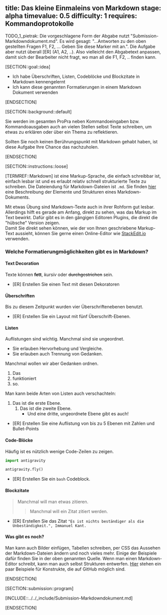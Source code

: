 title: Das kleine Einmaleins von Markdown
stage: alpha
timevalue: 0.5
difficulty: 1
requires: Kommandoprotokolle
---
TODO_1_pietrak:
Die vorgeschlagene Form der Abgabe nutzt "Submission-Markdowndokument.md". Es wird gesagt: "...Antworten zu den oben gestellten Fragen F1, F2, … Geben Sie diese Marker mit an.". Die Aufgabe aber nutzt überall [ER] (A1, A2, ..). Also vielleicht den Abgabetext anpassen, damit sich der Bearbeiter nicht fragt, wo man all die F1, F2, .. finden kann. 

[SECTION::goal::idea]

- Ich habe Überschriften, Listen, Codeblöcke und Blockzitate in Markdown kennengelernt
- Ich kann diese genannten Formatierungen in einem Markdown Dokument verwenden

[ENDSECTION]

[SECTION::background::default]

Sie werden im gesamten ProPra neben Kommandoeingaben bzw. Kommandoausgaben 
auch an vielen Stellen selbst Texte schreiben, um etwas zu erklären 
oder über ein Thema zu reflektieren.

Sollten Sie noch keinen Berührungspunkt mit Markdown gehabt haben, ist diese Aufgabe 
Ihre Chance das nachzuholen.

[ENDSECTION]

[SECTION::instructions::loose]

[TERMREF::Markdown] ist eine Markup-Sprache, die einfach schreibbar ist, einfach lesbar ist und es
erlaubt relativ schnell strukturierte Texte zu schreiben. 
Die Dateiendung für Markdown-Dateien ist `.md`.
Sie finden [hier](https://gist.github.com/pixelspencil/87dfff9816e4bf41f5f6e5bf62eebff4)
eine Beschreibung der Elemente und Strukturen eines Markdown-Dokuments.

Mit etwas Übung sind Markdown-Texte auch in ihrer Rohform gut lesbar.
Allerdings hilft es gerade am Anfang, direkt zu sehen, was das Markup im Text bewirkt.
Dafür gibt es in den gängigen Editoren Plugins, die direkt die "hübsche" Version zeigen.  
Damit Sie direkt sehen können, wie der von Ihnen geschriebene Markup-Text aussieht, 
können Sie gerne einen Online-Editor wie [StackEdit.io](https://stackedit.io/) verwenden.

### Welche Formatierungmöglichkeiten gibt es in Markdown?

#### Text Decoration

Texte können **fett**, *kursiv* oder ~~durchgestrichen~~ sein.

- [ER] Erstellen Sie einen Text mit diesen Dekoratoren

#### Überschriften

Bis zu diesem Zeitpunkt wurden vier Überschriftenebenen benutzt.

- [ER] Erstellen Sie ein Layout mit fünf Überschrift-Ebenen.

#### Listen

Auflistungen sind wichtig. Manchmal sind sie ungeordnet.

- Sie erlauben Hervorhebung und Vergleiche.
- Sie erlauben auch Trennung von Gedanken.

Manchmal wollen wir aber Gedanken ordnen.

1. Das
2. funktioniert
3. so.

Man kann beide Arten von Listen auch verschachteln:

1. Das ist die erste Ebene.
    1. Das ist die zweite Ebene.
        - Und eine dritte, ungeordnete Ebene gibt es auch!

- [ER] Erstellen Sie eine Auflistung von bis zu 5 Ebenen mit Zahlen und Bullet-Points

#### Code-Blöcke

Häufig ist es nützlich wenige Code-Zeilen zu zeigen.

```python
import antigravity

antigravity.fly()
```

- [ER] Erstellen Sie ein `bash` Codeblock.


#### Blockzitate

> Manchmal will man etwas zitieren.
> > Manchmal will ein Zitat zitiert werden.

- [ER] Erstellen Sie das Zitat `"Es ist nichts beständiger als die Unbeständigkeit.", Immanuel Kant.`

#### Was gibt es noch?

Man kann auch Bilder einfügen, Tabellen schreiben, per CSS das Aussehen der Markdown-Dateien ändern
und noch vieles mehr. Einige der Beispiele dafür finden Sie in der oben genannten Quelle. Wenn man
einen Markdown-Editor schreibt, kann man auch selbst Strukturen entwerfen.
[Hier](https://gist.github.com/pixelspencil/87dfff9816e4bf41f5f6e5bf62eebff4#github-treats) stehen
ein paar Beispiele für Konstrukte, die auf GitHub möglich sind.

[ENDSECTION]

[SECTION::submission::program]

[INCLUDE::../../_include/Submission-Markdowndokument.md]

[ENDSECTION]
